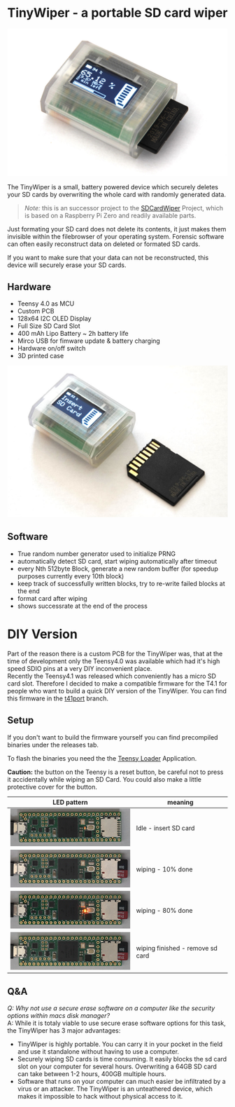 # TinyWiper - a portable SD card wiper

![Image of TinyWiper](./images/sd1kl.jpg)

The TinyWiper is a small, battery powered device which securely deletes your SD cards by overwriting the whole card with randomly generated data.  

> *Note:* this is an successor project to the [SDCardWiper](https://github.com/gpinvestigativ/SDCardWiper) Project, which is based on a Raspberry Pi Zero and readily available parts.  

Just formating your SD card does not delete its contents, it just makes them invisible within the filebrowser of your operating system. Forensic software can often easily reconstruct data on deleted or formated SD cards.  

If you want to make sure that your data can not be reconstructed, this device will securely erase your SD cards.

## Hardware

* Teensy 4.0 as MCU
* Custom PCB
* 128x64 I2C OLED Display
* Full Size SD Card Slot
* 400 mAh Lipo Battery ~ 2h battery life
* Mirco USB for fimware update & battery charging
* Hardware on/off switch
* 3D printed case

![Image of TinyWiper](./images/sd2kl.jpg)

## Software

* True random number generator used to initialize PRNG
* automatically detect SD card, start wiping automatically after timeout
* every Nth 512byte Block, generate a new random buffer (for speedup purposes currently every 10th block)
* keep track of successfully written blocks, try to re-write failed blocks at the end
* format card after wiping
* shows successrate at the end of the process

# DIY Version
Part of the reason there is a custom PCB for the TinyWiper was, that at the time of development only the Teensy4.0 was available which had it's high speed SDIO pins at a very DIY inconvenient place.  
Recently the Teensy4.1 was released which conveniently has a micro SD card slot. Therefore I decided to make a compatible firmware for the T4.1 for people who want to build a quick DIY version of the TinyWiper. You can find this firmware in the [t41port](https://github.com/gpinvestigativ/TinyWiper/tree/t41port) branch.

## Setup
If you don't want to build the firmware yourself you can find precompiled binaries under the releases tab.

To flash the binaries you need the the [Teensy Loader](https://www.pjrc.com/teensy/loader.html) Application.

**Caution:** the button on the Teensy is a reset button, be careful not to press it accidentally while wiping an SD Card. You could also make a little protective cover for the button.


LED pattern | meaning 
---|---
![t41idle](./images/idle.gif) | Idle - insert SD card
![t41idle](./images/10percent.gif) | wiping - 10% done 
![t41idle](./images/80percent.gif) | wiping - 80% done 
![t41idle](./images/finished.gif) | wiping finished - remove sd card

## Q&A

*Q: Why not use a secure erase software on a computer like the security options within macs disk manager?*  
A: While it is totaly viable to use secure erase software options for this task, the TinyWiper has 3 major advantages:
* TinyWiper is highly portable. You can carry it in your pocket in the field and use it standalone without having to use a computer.
* Securely wiping SD cards is time consuming. It easily blocks the sd card slot on your computer for several hours. Overwriting a 64GB SD card can take between 1-2 hours, 400GB multiple hours.
* Software that runs on your computer can much easier be infiltrated by a virus or an attacker. The TinyWiper is an unteathered device, which makes it impossible to hack without physical access to it.
